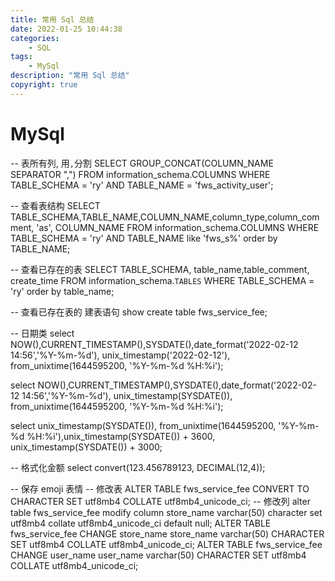 ```yaml
---
title: 常用 Sql 总结
date: 2022-01-25 10:44:38
categories:
	- SQL
tags:
	- MySql
description: "常用 Sql 总结"
copyright: true
---
```



# MySql

-- 表所有列, 用`,`分割
SELECT GROUP_CONCAT(COLUMN_NAME SEPARATOR ",") FROM information_schema.COLUMNS WHERE TABLE_SCHEMA = 'ry' AND TABLE_NAME = 'fws_activity_user';


-- 查看表结构
SELECT TABLE_SCHEMA,TABLE_NAME,COLUMN_NAME,column_type,column_comment, 'as', COLUMN_NAME 
FROM information_schema.COLUMNS 
WHERE TABLE_SCHEMA = 'ry' AND TABLE_NAME like 'fws_s%' order by TABLE_NAME;


-- 查看已存在的表
SELECT TABLE_SCHEMA, table_name,table_comment, create_time FROM information_schema.`TABLES` WHERE TABLE_SCHEMA = 'ry' order by table_name;


-- 查看已存在表的 建表语句
show create table fws_service_fee;


-- 日期类
select NOW(),CURRENT_TIMESTAMP(),SYSDATE(),date_format('2022-02-12 14:56','%Y-%m-%d'), unix_timestamp('2022-02-12'), from_unixtime(1644595200, '%Y-%m-%d %H:%i');

select NOW(),CURRENT_TIMESTAMP(),SYSDATE(),date_format('2022-02-12 14:56','%Y-%m-%d'), unix_timestamp(SYSDATE()), from_unixtime(1644595200, '%Y-%m-%d %H:%i');

select unix_timestamp(SYSDATE()), from_unixtime(1644595200, '%Y-%m-%d %H:%i'),unix_timestamp(SYSDATE()) + 3600, unix_timestamp(SYSDATE()) + 3000;


-- 格式化金额
select convert(123.456789123, DECIMAL(12,4));


-- 保存 emoji 表情
-- 修改表
ALTER TABLE fws_service_fee CONVERT TO CHARACTER SET utf8mb4 COLLATE utf8mb4_unicode_ci;
-- 修改列
alter table fws_service_fee modify column store_name varchar(50) character set utf8mb4 collate utf8mb4_unicode_ci default null;
ALTER TABLE fws_service_fee CHANGE store_name store_name varchar(50) CHARACTER SET utf8mb4 COLLATE utf8mb4_unicode_ci;
ALTER TABLE fws_service_fee CHANGE user_name user_name varchar(50) CHARACTER SET utf8mb4 COLLATE utf8mb4_unicode_ci;
